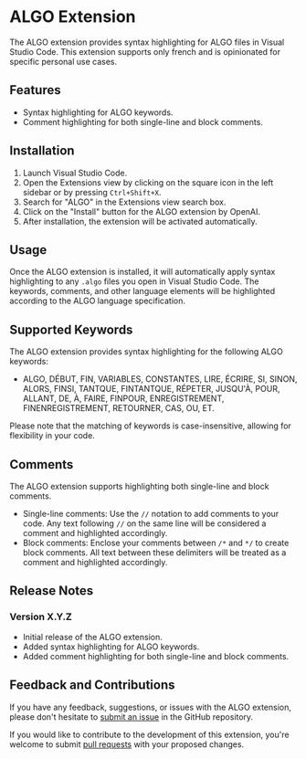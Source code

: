 # ALGO Extension

The ALGO extension provides syntax highlighting for ALGO files in Visual Studio Code. This extension supports only french and is opinionated for specific personal use cases.

## Features

- Syntax highlighting for ALGO keywords.
- Comment highlighting for both single-line and block comments.

## Installation

1. Launch Visual Studio Code.
2. Open the Extensions view by clicking on the square icon in the left sidebar or by pressing `Ctrl+Shift+X`.
3. Search for "ALGO" in the Extensions view search box.
4. Click on the "Install" button for the ALGO extension by OpenAI.
5. After installation, the extension will be activated automatically.

## Usage

Once the ALGO extension is installed, it will automatically apply syntax highlighting to any `.algo` files you open in Visual Studio Code. The keywords, comments, and other language elements will be highlighted according to the ALGO language specification.

## Supported Keywords

The ALGO extension provides syntax highlighting for the following ALGO keywords:

- ALGO, DÉBUT, FIN, VARIABLES, CONSTANTES, LIRE, ÉCRIRE, SI, SINON, ALORS, FINSI, TANTQUE, FINTANTQUE, RÉPETER, JUSQU'À, POUR, ALLANT, DE, À, FAIRE, FINPOUR, ENREGISTREMENT, FINENREGISTREMENT, RETOURNER, CAS, OU, ET.

Please note that the matching of keywords is case-insensitive, allowing for flexibility in your code.

## Comments

The ALGO extension supports highlighting both single-line and block comments.

- Single-line comments: Use the `//` notation to add comments to your code. Any text following `//` on the same line will be considered a comment and highlighted accordingly.
- Block comments: Enclose your comments between `/*` and `*/` to create block comments. All text between these delimiters will be treated as a comment and highlighted accordingly.

## Release Notes

### Version X.Y.Z

- Initial release of the ALGO extension.
- Added syntax highlighting for ALGO keywords.
- Added comment highlighting for both single-line and block comments.

## Feedback and Contributions

If you have any feedback, suggestions, or issues with the ALGO extension, please don't hesitate to [submit an issue](https://github.com/your-username/your-repo/issues) in the GitHub repository.

If you would like to contribute to the development of this extension, you're welcome to submit [pull requests](https://github.com/your-username/your-repo/pulls) with your proposed changes.
